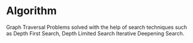 # Algorithm
Graph Traversal Problems solved with the help of search techniques such as Depth First Search, Depth Limited Search Iterative Deepening Search.
